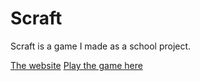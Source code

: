 # Scraft
Scraft is a game I made as a school project.

[The website](https://techdudie.github.io/Scraft)
[Play the game here](https://scratch.mit.edu/projects/740065995/fullscreen/)
